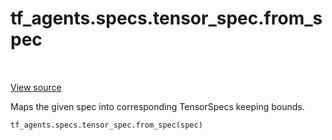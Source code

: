 <div itemscope itemtype="http://developers.google.com/ReferenceObject">
<meta itemprop="name" content="tf_agents.specs.tensor_spec.from_spec" />
<meta itemprop="path" content="Stable" />
</div>

# tf_agents.specs.tensor_spec.from_spec

<table class="tfo-notebook-buttons tfo-api" align="left">
</table>

<a target="_blank" href="https://github.com/tensorflow/agents/tree/master/tf_agents/specs/tensor_spec.py">View
source</a>

Maps the given spec into corresponding TensorSpecs keeping bounds.

``` python
tf_agents.specs.tensor_spec.from_spec(spec)
```



<!-- Placeholder for "Used in" -->
